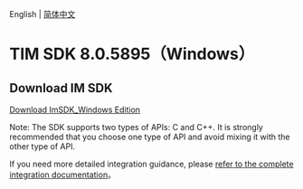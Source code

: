 English | [简体中文](./README_ZH.md)

# TIM SDK 8.0.5895（Windows）

## Download IM SDK

[Download ImSDK_Windows Edition](https://im.sdk.qcloud.com/download/plus/8.0.5895/cross_platform/ImSDK_Windows_8.0.5895.zip)

Note: The SDK supports two types of APIs: C and C++. It is strongly recommended that you choose one type of API and avoid mixing it with the other type of API.

If you need more detailed integration guidance, please [refer to the complete integration documentation](https://www.tencentcloud.com/document/product/1047/34310)。
